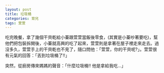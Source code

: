 ```yaml
---
layout: post
title: 垃圾桶
categories: 育兒
tags: 萱萱
---
```


吃完晚餐，拿了幾個干貝乾給小蓁跟萱萱當飯後零食，(其實是小蓁吵著要吃)，幫他們把包裝拆開後，小蓁就高興的吃了起來，萱萱則是拿著在屋子裡走來走去。過沒多久，萱萱手上的干貝乾也不見了，隨口問他：「萱萱，你的干貝呢?」。萱萱很有元氣的回答：「丟到垃圾桶了!!」


突然，從廚房傳來媽媽的聲音：「什麼垃圾桶!! 他是拿給我吃...」
